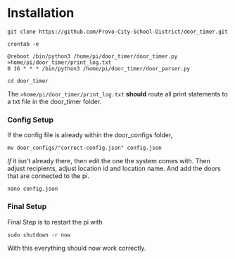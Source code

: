 # Installation

```
git clone https://github.com/Provo-City-School-District/door_timer.git

crontab -e

@reboot /bin/python3 /home/pi/door_timer/door_timer.py >home/pi/door_timer/print_log.txt
0 16 * * * /bin/python3 /home/pi/door_timer/door_parser.py

cd door_timer
```
The ```>home/pi/door_timer/print_log.txt``` **should** route all
print statements to a txt file in the door_timer folder.

### Config Setup

If the config file is already within the door_configs folder,
```
mv door_configs/"correct-config.json" config.json
```
*If* it isn't already there, then edit the one the system comes with.
Then adjust recipients, adjust location id and location name. And add
the doors that are connected to the pi.
```
nano config.json
```
### Final Setup
Final Step is to restart the pi with
```
sudo shutdown -r now
```
With this everything should now work correctly.